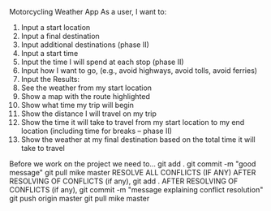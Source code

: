 Motorcycling Weather App
As a user, I want to:
1)	Input a start location
2)	Input a final destination
3)	Input additional destinations (phase II)
4)	Input a start time
5)	Input the time I will spend at each stop (phase II)
6)	Input how I want to go, (e.g., avoid highways, avoid tolls, avoid ferries)
7)	Input the
Results:
1)	See the weather from my start location
2)	Show a map with the route highlighted
3)	Show what time my trip will begin
4)	Show the distance I will travel on my trip
5)	Show the time it will take to travel from my start location to my end location (including time for breaks – phase II)
6)	Show the weather at my final destination based on the total time it will take to travel


Before we work on the project we need to...
git add .
git commit -m "good message"
git pull mike master
RESOLVE ALL CONFLICTS (IF ANY)
AFTER RESOLVING OF CONFLICTS (if any), git add .
AFTER RESOLVING OF CONFLICTS (if any), git commit -m "message explaining conflict resolution"
git push origin master
git pull mike master
